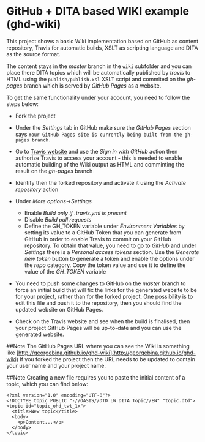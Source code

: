 # GitHub + DITA based WIKI example (ghd-wiki)

This project shows a basic Wiki implementation based on GitHub as content repository, Travis for automatic builds, XSLT as scripting language and DITA as the source format.

The content stays in the *master* branch in the `wiki` subfolder and you can place there DITA topics which will be automatically published by *travis* to HTML using the `publish/publish.xsl` XSLT script and commited on the *gh-pages* branch which is served by *GitHub Pages* as a website.

To get the same functionality under your account, you need to follow the steps below:

- Fork the project
- Under the *Settings* tab in GitHub make sure the *GitHub Pages* section says
  ```Your GitHub Pages site is currently being built from the gh-pages branch.```
- Go to [Travis website](http://travis-ci.org) and use the *Sign in with GitHub* action then authorize Travis to access your account - this is needed to enable automatic building of the Wiki output as HTML and comminting the result on the *gh-pages* branch
- Identify then the forked repository and activate it using the *Activate repository* action
- Under *More options*->*Settings*  
    - Enable *Build only if .travis.yml is present*
    - Disable *Build pull requests*
    - Define the GH_TOKEN variable under *Environment Variables* by setting its value to a GitHub Token that you can generate from GitHub in order to enable Travis to commit on your GitHub repository.
To obtain that value, you need to go to *GitHub* and under *Settings* there is a *Personal access tokens* section. Use the *Generate new token* button to generate a token and enable the options under the *repo* category. Copy the token value and use it to define the value of the *GH_TOKEN* variable
- You need to push some changes to GitHub on the *master* branch to force an initial build that will fix the links for the generated website to be for your project, rather than for the forked project. One possibility is to edit this file and push it to the repository, then you should find the updated website on GitHub Pages.

- Check on the Travis website and see when the build is finalised, then your project GitHub Pages will be up-to-date and you can use the generated website.

##Note
The GitHub Pages URL where you can see the Wiki is something like 
[http://georgebina.github.io/ghd-wiki](http://georgebina.github.io/ghd-wiki)
If you forked the project then the URL needs to be updated to contain your user name and your project name.

##Note
Creating a new file requires you to paste the initial content of a topic, which you can find below:

```
<?xml version="1.0" encoding="UTF-8"?>
<!DOCTYPE topic PUBLIC "-//OASIS//DTD LW DITA Topic//EN" "topic.dtd">
<topic id="topic_ohd_twt_1x">
  <title>New topic</title>
  <body>
    <p>Content...</p>
  </body>
</topic>
```

